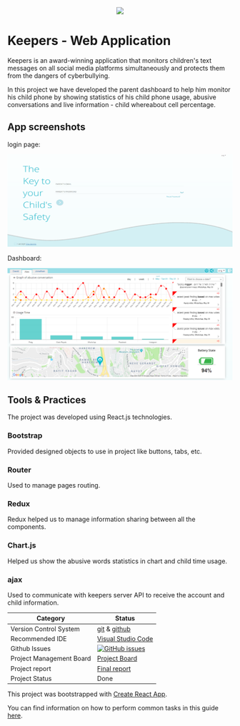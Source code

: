 <p align="center">
  <img src="http://finder.startupnationcentral.org/image_cloud/keepers-child-safety_be03ca57-524a-11e6-914d-1599937b2892?w=300&h=300"  /></p>
  
# Keepers - Web Application
Keepers is an award-winning application that monitors children's text messages on
all social media platforms simultaneously and protects them from the dangers of cyberbullying.

In this project we have developed the parent dashboard to help him monitor his child phone by showing statistics of his child phone usage, abusive conversations and live information - child whereabout cell percentage.


## App screenshots
login page:  
<p>
  <img src="https://github.com/JonathanMai/Keepers-web-app/blob/master/app%20images/login_screen.png" />
</p>

Dashboard:
<p>
 <img src="https://github.com/JonathanMai/Keepers-web-app/blob/master/app%20images/dashboard.png"/>
</p>

## Tools & Practices
The project was developed using React.js technologies.
### Bootstrap
Provided designed objects to use in project like buttons, tabs, etc.
### Router
Used to manage pages routing.
### Redux
Redux helped us to manage information sharing between all the components.
### Chart.js
Helped us show the abusive words statistics in chart and child time usage.
### ajax
Used to communicate with keepers server API to receive the account and child information.

|Category|Status|
|---|---|
| Version Control System| [git](https://git-scm.com/) & [github](https://github.com/JonathanMai/Keepers-bot/) |
| Recommended IDE | [Visual Studio Code](https://code.visualstudio.com/) |
| Github Issues | [![GitHub issues](https://img.shields.io/github/issues/JonathanMai/Keepers-web-app.svg?style=flat)](https://github.com/JonathanMai/Keepers-web-app/issues) |
| Project Management Board| [Project Board](https://github.com/JonathanMai/Keepers-web-app/projects/1) |
| Project report | [Final report](https://drive.google.com/file/d/1rhJDAXqObWFVxVHI6RWubWAdySadKcyv/view?usp=sharing) |
| Project Status | Done |

This project was bootstrapped with [Create React App](https://github.com/facebookincubator/create-react-app).

You can find information on how to perform common tasks in this guide [here](https://github.com/facebookincubator/create-react-app/blob/master/packages/react-scripts/template/README.md).
